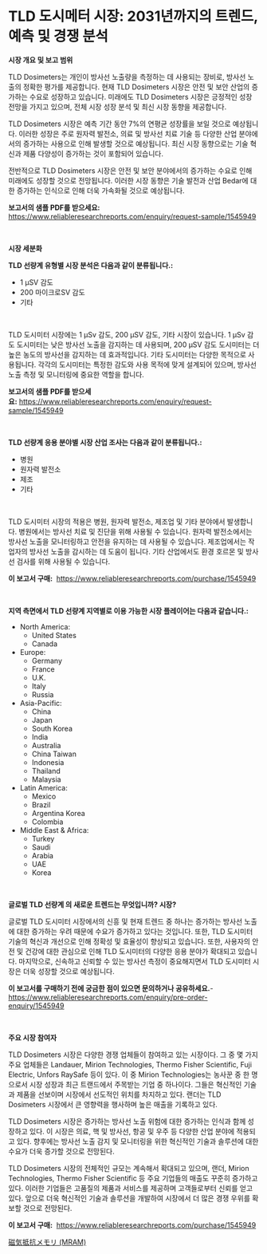 <p><h1>TLD 도시메터 시장: 2031년까지의 트렌드, 예측 및 경쟁 분석</h1></p><p><strong>시장 개요 및 보고 범위</strong></p>
<p><p>TLD Dosimeters는 개인이 방사선 노출량을 측정하는 데 사용되는 장비로, 방사선 노출의 정확한 평가를 제공합니다. 현재 TLD Dosimeters 시장은 안전 및 보안 산업의 증가하는 수요로 성장하고 있습니다. 미래에도 TLD Dosimeters 시장은 긍정적인 성장 전망을 가지고 있으며, 전체 시장 성장 분석 및 최신 시장 동향을 제공합니다. </p><p>TLD Dosimeters 시장은 예측 기간 동안 7%의 연평균 성장률을 보일 것으로 예상됩니다. 이러한 성장은 주로 원자력 발전소, 의료 및 방사선 치료 기술 등 다양한 산업 분야에서의 증가하는 사용으로 인해 발생할 것으로 예상됩니다. 최신 시장 동향으로는 기술 혁신과 제품 다양성이 증가하는 것이 포함되어 있습니다.</p><p>전반적으로 TLD Dosimeters 시장은 안전 및 보안 분야에서의 증가하는 수요로 인해 미래에도 성장할 것으로 전망됩니다. 이러한 시장 동향은 기술 발전과 산업 Bedar에 대한 증가하는 인식으로 인해 더욱 가속화될 것으로 예상됩니다.</p></p>
<p><strong>보고서의 샘플 PDF를 받으세요:</strong> <a href="https://www.reliableresearchreports.com/enquiry/request-sample/1545949">https://www.reliableresearchreports.com/enquiry/request-sample/1545949</a></p>
<p>&nbsp;</p>
<p><strong>시장 세분화</strong></p>
<p><strong>TLD 선량계 유형별 시장 분석은 다음과 같이 분류됩니다.:</strong></p>
<p><ul><li>1 μSV 감도</li><li>200 마이크로SV 감도</li><li>기타</li></ul></p>
<p>&nbsp;</p>
<p><p>TLD 도시미터 시장에는 1 μSv 감도, 200 μSV 감도, 기타 시장이 있습니다. 1 μSv 감도 도시미터는 낮은 방사선 노출을 감지하는 데 사용되며, 200 μSV 감도 도시미터는 더 높은 농도의 방사선을 감지하는 데 효과적입니다. 기타 도시미터는 다양한 목적으로 사용됩니다. 각각의 도시미터는 특정한 감도와 사용 목적에 맞게 설계되어 있으며, 방사선 노출 측정 및 모니터링에 중요한 역할을 합니다.</p></p>
<p><strong>보고서의 샘플 PDF를 받으세요:</strong>&nbsp;<a href="https://www.reliableresearchreports.com/enquiry/request-sample/1545949">https://www.reliableresearchreports.com/enquiry/request-sample/1545949</a></p>
<p>&nbsp;</p>
<p><strong> TLD 선량계 응용 분야별 시장 산업 조사는 다음과 같이 분류됩니다.:</strong></p>
<p><ul><li>병원</li><li>원자력 발전소</li><li>제조</li><li>기타</li></ul></p>
<p>&nbsp;</p>
<p><p>TLD 도시미터 시장의 적용은 병원, 원자력 발전소, 제조업 및 기타 분야에서 발생합니다. 병원에서는 방사선 치료 및 진단을 위해 사용될 수 있습니다. 원자력 발전소에서는 방사선 노출을 모니터링하고 안전을 유지하는 데 사용될 수 있습니다. 제조업에서는 작업자의 방사선 노출을 감시하는 데 도움이 됩니다. 기타 산업에서도 환경 호르몬 및 방사선 검사를 위해 사용될 수 있습니다.</p></p>
<p><strong>이 보고서 구매:</strong>&nbsp; <a href="https://www.reliableresearchreports.com/purchase/1545949">https://www.reliableresearchreports.com/purchase/1545949</a></p>
<p>&nbsp;</p>
<p><strong>지역 측면에서 TLD 선량계 지역별로 이용 가능한 시장 플레이어는 다음과 같습니다.:</strong></p>
<p><ul>
    <li>
        North America:
        <ul>
            <li>United States</li>
            <li>Canada</li>
        </ul>
    </li>
    <li>
        Europe:
        <ul>
            <li>Germany</li>
            <li>France</li>
            <li>U.K.</li>
            <li>Italy</li>
            <li>Russia</li>
        </ul>
    </li>
    <li>
        Asia-Pacific:
        <ul>
            <li>China</li>
            <li>Japan</li>
            <li>South Korea</li>
            <li>India</li>
            <li>Australia</li>
            <li>China Taiwan</li>
            <li>Indonesia</li>
            <li>Thailand</li>
            <li>Malaysia</li>
        </ul>
    </li>
    <li>
        Latin America:
        <ul>
            <li>Mexico</li>
            <li>Brazil</li>
            <li>Argentina Korea</li>
            <li>Colombia</li>
        </ul>
    </li>
    <li>
        Middle East & Africa:
        <ul>
            <li>Turkey</li>
            <li>Saudi</li>
            <li>Arabia</li>
            <li>UAE</li>
            <li>Korea</li>
        </ul>
    </li>
    </ul></p>
<p>&nbsp;</p>
<p><strong>글로벌 TLD 선량계 의 새로운 트렌드는 무엇입니까? 시장?</strong></p>
<p><p>글로벌 TLD 도시미터 시장에서의 신흥 및 현재 트렌드 중 하나는 증가하는 방사선 노출에 대한 증가하는 우려 때문에 수요가 증가하고 있다는 것입니다. 또한, TLD 도시미터 기술의 혁신과 개선으로 인해 정확성 및 효율성이 향상되고 있습니다. 또한, 사용자의 안전 및 건강에 대한 관심으로 인해 TLD 도시미터의 다양한 응용 분야가 확대되고 있습니다. 마지막으로, 신속하고 신뢰할 수 있는 방사선 측정이 중요해지면서 TLD 도시미터 시장은 더욱 성장할 것으로 예상됩니다.</p></p>
<p><strong>이 보고서를 구매하기 전에 궁금한 점이 있으면 문의하거나 공유하세요.</strong>- <a href="https://www.reliableresearchreports.com/enquiry/pre-order-enquiry/1545949">https://www.reliableresearchreports.com/enquiry/pre-order-enquiry/1545949</a></p>
<p>&nbsp;</p>
<p><strong>주요 시장 참여자</strong></p>
<p><p>TLD Dosimeters 시장은 다양한 경쟁 업체들이 참여하고 있는 시장이다. 그 중 몇 가지 주요 업체들은 Landauer, Mirion Technologies, Thermo Fisher Scientific, Fuji Electric, Unfors RaySafe 등이 있다. 이 중 Mirion Technologies는 농사꾼 중 한 명으로서 시장 성장과 최근 트랜드에서 주목받는 기업 중 하나이다. 그들은 혁신적인 기술과 제품을 선보이며 시장에서 선도적인 위치를 차지하고 있다. 랜더는 TLD Dosimeters 시장에서 큰 영향력을 행사하며 높은 매출을 기록하고 있다.</p><p>TLD Dosimeters 시장은 증가하는 방사선 노출 위험에 대한 증가하는 인식과 함께 성장하고 있다. 이 시장은 의료, 핵 및 방사선, 항공 및 우주 등 다양한 산업 분야에 적용되고 있다. 향후에는 방사선 노출 감지 및 모니터링을 위한 혁신적인 기술과 솔루션에 대한 수요가 더욱 증가할 것으로 전망된다.</p><p>TLD Dosimeters 시장의 전체적인 규모는 계속해서 확대되고 있으며, 랜더, Mirion Technologies, Thermo Fisher Scientific 등 주요 기업들의 매출도 꾸준히 증가하고 있다. 이러한 기업들은 고품질의 제품과 서비스를 제공하며 고객들로부터 신뢰를 얻고 있다. 앞으로 더욱 혁신적인 기술과 솔루션을 개발하여 시장에서 더 많은 경쟁 우위를 확보할 것으로 전망된다.</p></p>
<p><strong>이 보고서 구매:</strong>&nbsp;&nbsp;<a href="https://www.reliableresearchreports.com/purchase/1545949">https://www.reliableresearchreports.com/purchase/1545949</a></p>
<p><p><a href="https://medium.com/@solomonbode85/%E3%83%9E%E3%82%B0%E3%83%8D%E3%83%88%E3%83%AC%E3%82%B8%E3%82%B9%E3%83%86%E3%82%A3%E3%83%96ram-mram-%E5%B8%82%E5%A0%B4-%E5%B8%82%E5%A0%B4%E3%82%B7%E3%82%A7%E3%82%A2-%E5%B8%82%E5%A0%B4%E5%8B%95%E5%90%91-%E5%B0%86%E6%9D%A5%E3%81%AE%E6%88%90%E9%95%B7%E3%81%AE%E6%8E%A2%E7%B4%A2-d1141aa9edeb">磁気抵抗メモリ (MRAM)</a></p></p>
